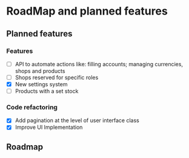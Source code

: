 # RoadMap and planned features

## Planned features

### Features
- [ ] API to automate actions like: filling accounts; managing currencies, shops and products 
- [ ] Shops reserved for specific roles
- [x] New settings system
- [ ] Products with a set stock

### Code refactoring
- [x] Add pagination at the level of user interface class
- [x] Improve UI Implementation

## Roadmap

